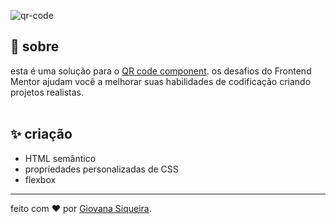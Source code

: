 ![qr-code](https://user-images.githubusercontent.com/75648437/151651058-f376779a-1b52-4b01-bc06-adeca1dc2ecc.png)

## 🌈 sobre

esta é uma solução para o [QR code component](https://www.frontendmentor.io/challenges/qr-code-component-iux_sIO_H). os desafios do Frontend Mentor ajudam você a melhorar suas habilidades de codificação criando projetos realistas. </br></br>


## ✨ criação

- HTML semântico
- propriedades personalizadas de CSS
- flexbox

---

feito com ❤️ por [Giovana Siqueira](https://www.linkedin.com/in/giovana--siqueira/).
